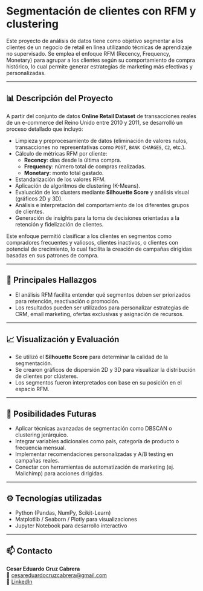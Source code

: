 # Segmentación de clientes con RFM y clustering

Este proyecto de análisis de datos tiene como objetivo segmentar a los clientes de un negocio de retail en línea utilizando técnicas de aprendizaje no supervisado. Se emplea el enfoque RFM (Recency, Frequency, Monetary) para agrupar a los clientes según su comportamiento de compra histórico, lo cual permite generar estrategias de marketing más efectivas y personalizadas.

---

## 📊 Descripción del Proyecto

A partir del conjunto de datos **Online Retail Dataset** de transacciones reales de un e-commerce del Reino Unido entre 2010 y 2011, se desarrolló un proceso detallado que incluyó:

- Limpieza y preprocesamiento de datos (eliminación de valores nulos, transacciones no representativas como `POST`, `BANK CHARGES`, `C2`, etc.).
- Cálculo de métricas RFM por cliente:
  - **Recency**: días desde la última compra.
  - **Frequency**: número total de compras realizadas.
  - **Monetary**: monto total gastado.
- Estandarización de los valores RFM.
- Aplicación de algoritmos de clustering (K-Means).
- Evaluación de los clusters mediante **Silhouette Score** y análisis visual (gráficos 2D y 3D).
- Análisis e interpretación del comportamiento de los diferentes grupos de clientes.
- Generación de insights para la toma de decisiones orientadas a la retención y fidelización de clientes.

Este enfoque permitió clasificar a los clientes en segmentos como compradores frecuentes y valiosos, clientes inactivos, o clientes con potencial de crecimiento, lo cual facilita la creación de campañas dirigidas basadas en sus patrones de compra.

---

## 🧠 Principales Hallazgos

- El análisis RFM facilita entender qué segmentos deben ser priorizados para retención, reactivación o promoción.
- Los resultados pueden ser utilizados para personalizar estrategias de CRM, email marketing, ofertas exclusivas y asignación de recursos.

---

## 📈 Visualización y Evaluación

- Se utilizó el **Silhouette Score** para determinar la calidad de la segmentación.
- Se crearon gráficos de dispersión 2D y 3D para visualizar la distribución de clientes por clústeres.
- Los segmentos fueron interpretados con base en su posición en el espacio RFM.

---

## 🚀 Posibilidades Futuras

- Aplicar técnicas avanzadas de segmentación como DBSCAN o clustering jerárquico.
- Integrar variables adicionales como país, categoría de producto o frecuencia mensual.
- Implementar recomendaciones personalizadas y A/B testing en campañas reales.
- Conectar con herramientas de automatización de marketing (ej. Mailchimp) para acciones dirigidas.

---

## ⚙️ Tecnologías utilizadas

- Python (Pandas, NumPy, Scikit-Learn)
- Matplotlib / Seaborn / Plotly para visualizaciones
- Jupyter Notebook para desarrollo interactivo

---

## 📫 Contacto

**Cesar Eduardo Cruz Cabrera**  
📧 cesareduardocruzcabrera@gmail.com  
🔗 [LinkedIn](https://www.linkedin.com/in/cesar-eduardo-cruz-cabrera)
